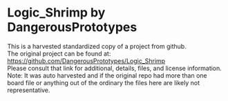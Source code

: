 
# Logic_Shrimp by DangerousPrototypes  
This is a harvested standardized copy of a project from github.  
The original project can be found at:  
https://github.com/DangerousPrototypes/Logic_Shrimp  
Please consult that link for additional, details, files, and license information.  
Note: It was auto harvested and if the original repo had more than one board file or anything out of the ordinary the files here are likely not representative.  
    